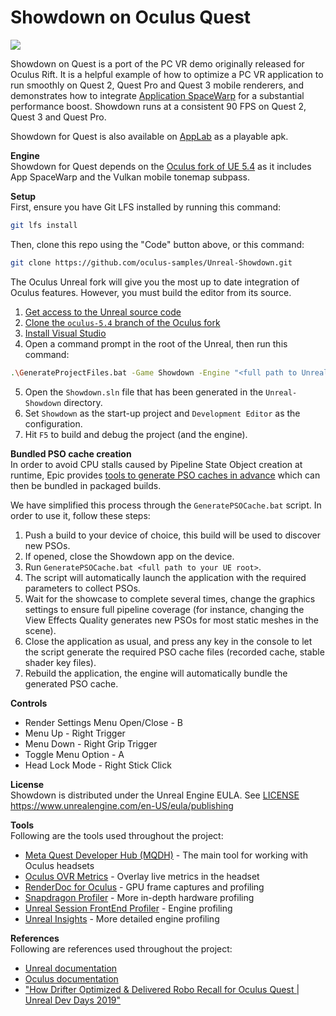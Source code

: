 # Showdown on Oculus Quest

<img src="showdown.png">

Showdown on Quest is a port of the PC VR demo originally released for Oculus Rift. It is a helpful example of how to optimize a PC VR application to run smoothly on Quest 2, Quest Pro and Quest 3 mobile renderers, and demonstrates how to integrate [Application SpaceWarp](https://developer.oculus.com/documentation/unreal/unreal-asw/#how-to-enable-appsw-in-app) for a substantial performance boost. Showdown runs at a consistent 90 FPS on Quest 2, Quest 3 and Quest Pro.

Showdown for Quest is also available on [AppLab](https://www.oculus.com/experiences/quest/4750714098359250) as a playable apk.

**Engine**<br>
Showdown for Quest depends on the [Oculus fork of UE 5.4](https://github.com/Oculus-VR/UnrealEngine/tree/oculus-5.4) as it includes App SpaceWarp and the Vulkan mobile tonemap subpass.

**Setup**<br>
First, ensure you have Git LFS installed by running this command:
```sh
git lfs install
```

Then, clone this repo using the "Code" button above, or this command:
```sh
git clone https://github.com/oculus-samples/Unreal-Showdown.git
```

The Oculus Unreal fork will give you the most up to date integration of Oculus features. However, you must build the editor from its source.

1. [Get access to the Unreal source code](https://developer.oculus.com/documentation/unreal/unreal-building-ue4-from-source/#prerequisites)
2. [Clone the `oculus-5.4` branch of the Oculus fork](https://github.com/Oculus-VR/UnrealEngine/tree/oculus-5.4)
3. [Install Visual Studio](https://developer.oculus.com/documentation/unreal/unreal-building-ue4-from-source/#to-download-and-build-unreal-engine)
4. Open a command prompt in the root of the Unreal, then run this command:
```sh
.\GenerateProjectFiles.bat -Game Showdown -Engine "<full path to Unreal-Showdown directory>\Showdown.uproject"
```
5. Open the `Showdown.sln` file that has been generated in the `Unreal-Showdown` directory.
6. Set `Showdown` as the start-up project and `Development Editor` as the configuration.
7. Hit `F5` to build and debug the project (and the engine).

**Bundled PSO cache creation**<br>
In order to avoid CPU stalls caused by Pipeline State Object creation at runtime, Epic provides [tools to generate PSO caches in advance](https://dev.epicgames.com/documentation/en-us/unreal-engine/manually-creating-bundled-pso-caches-in-unreal-engine) which can then be bundled in packaged builds.

We have simplified this process through the `GeneratePSOCache.bat` script. In order to use it, follow these steps:

1. Push a build to your device of choice, this build will be used to discover new PSOs.
2. If opened, close the Showdown app on the device.
3. Run `GeneratePSOCache.bat <full path to your UE root>`.
4. The script will automatically launch the application with the required parameters to collect PSOs.
5. Wait for the showcase to complete several times, change the graphics settings to ensure full pipeline coverage (for instance, changing the View Effects Quality generates new PSOs for most static meshes in the scene).
6. Close the application as usual, and press any key in the console to let the script generate the required PSO cache files (recorded cache, stable shader key files).
7. Rebuild the application, the engine will automatically bundle the generated PSO cache.

**Controls**<br>
- Render Settings Menu Open/Close - B
- Menu Up - Right Trigger
- Menu Down - Right Grip Trigger
- Toggle Menu Option - A
- Head Lock Mode - Right Stick Click

**License**<br>
Showdown is distributed under the Unreal Engine EULA. See [LICENSE](LICENSE)<br>
https://www.unrealengine.com/en-US/eula/publishing

**Tools**<br>
Following are the tools used throughout the project: 
- [Meta Quest Developer Hub (MQDH)](https://developer.oculus.com/downloads/) - The main tool for working with Oculus headsets
- [Oculus OVR Metrics](https://developer.oculus.com/documentation/unity/ts-odh-logs-metrics/) - Overlay live metrics in the headset
- [RenderDoc for Oculus](https://developer.oculus.com/downloads/package/renderdoc-oculus) - GPU frame captures and profiling
- [Snapdragon Profiler](https://developer.qualcomm.com/software/snapdragon-profiler) - More in-depth hardware profiling
- [Unreal Session FrontEnd Profiler](https://docs.unrealengine.com/4.27/en-US/TestingAndOptimization/PerformanceAndProfiling/Profiler/) - Engine profiling
- [Unreal Insights](https://docs.unrealengine.com/4.27/en-US/TestingAndOptimization/PerformanceAndProfiling/UnrealInsights/Overview/) - More detailed engine profiling

  
**References**<br>
Following are references used throughout the project:
- [Unreal documentation](https://docs.unrealengine.com/en-US/index.html)
- [Oculus documentation](https://developer.oculus.com/documentation/unreal/unreal-engine/)
- ["How Drifter Optimized & Delivered Robo Recall for Oculus Quest | Unreal Dev Days 2019"](https://www.youtube.com/watch?v=o-6EMTjzvns)
  

